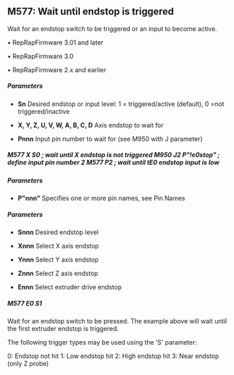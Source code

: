 ## M577: Wait until endstop is triggered

Wait for an endstop switch to be triggered or an input to become active.

• RepRapFirmware 3.01 and later

• RepRapFirmware 3.0

• RepRapFirmware 2.x and earlier

##### Parameters

- **Sn** Desired endstop or input level: 1 = triggered/active (default), 0 =not triggered/inactive

- **X, Y, Z, U, V, W, A, B, C, D** Axis endstop to wait for

- **Pnnn** Input pin number to wait for (see M950 with J parameter)

##### M577 X S0 ; wait until X endstop is not triggered M950 J2 P"!e0stop" ; define input pin number 2 M577 P2 ; wait until tE0 endstop input is low

##### Parameters

- **P"nnn"** Specifies one or more pin names, see Pin Names

##### Parameters

- **Snnn** Desired endstop level

- **Xnnn** Select X axis endstop

- **Ynnn** Select Y axis endstop

- **Znnn** Select Z axis endstop

- **Ennn** Select extruder drive endstop

##### M577 E0 S1

Wait for an endstop switch to be pressed. The example above will wait until the first extruder endstop is triggered.

The following trigger types may be used using the 'S' parameter:

0: Endstop not hit 1: Low endstop hit 2: High endstop hit 3: Near endstop (only Z probe)

